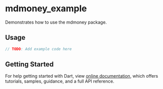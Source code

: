 # mdmoney_example

Demonstrates how to use the mdmoney package.

## Usage

```dart
// TODO: Add example code here
```

## Getting Started

For help getting started with Dart, view 
[online documentation](https://dart.dev/docs), which offers tutorials, 
samples, guidance, and a full API reference.
